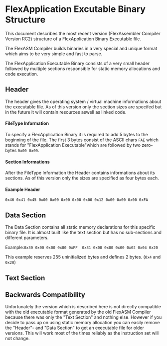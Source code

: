 # FlexApplication Excutable Binary Structure

This document describes the most recent version (FlexAssembler Compiler Version RC2) structure of a FlexApplication Binary Executable file.

The FlexASM Compiler builds binaries in a very special and unique format which aims to be very simple and fast to parse.

The FlexApplication Executable Binary consists of a very small header followed by multiple sections responsible for static memory allocations and code execution.

## Header

The header gives the operating system / virtual machine informations about the executable file. As of this version only the section sizes are specifed but in the future it will contain resources aswell as linked code.

#### FileType Information

To specify a FlexApplication Binary it is required to add 5 bytes to the beginning of the file. The first 3 bytes consist of the ASCII chars ``FAE`` which stands for "FlexApplication Executable"which are followed by two zero-bytes ``0x00 0x00``.

#### Section Informations

After the FileType Information the Header contains informations about its sections. As of this version only the sizes are specified as four bytes each.

#### Example Header
 ``0x46 0x41 0x45 0x00 0x00 0x00 0x00 0x00 0x12 0x00 0x00 0x00 0xFA``

## Data Section

The Data Section contains all static memory declarations for this specific binary file. It is almost built like the text section but has no sub-sections and different parameters.

Example:``
0x30 0x00 0x00 0x00 0xFF 
0x31 0x00 0x00 0x00 0x02 0x04 0x20
``

This example reserves 255 uninitialized bytes and defines 2 bytes. (`0x4` and `0x20`)

## Text Section
## Backwards Compatibility
Unfortunately the version which is described here is not directly compatible with the old executable format generated by the old FlexASM Compiler because there was only the "Text Section" and nothing else. However if you decide to pass up on using static memory allocation you can easily remove the "Header"- and "Data Section" to get an executable file for older versions. This will work most of the times reliably as the instruction set will not change.
